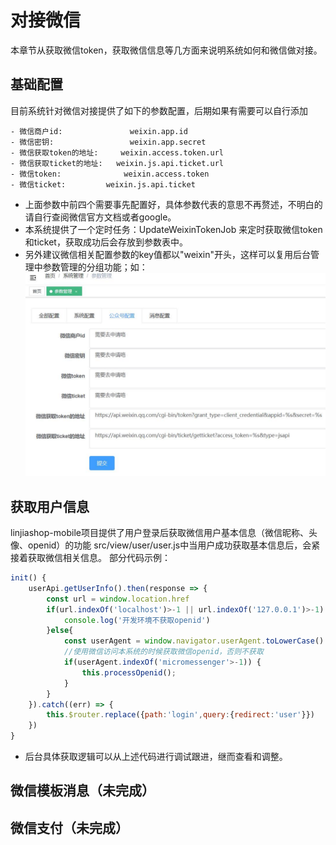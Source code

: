 # 对接微信
本章节从获取微信token，获取微信信息等几方面来说明系统如何和微信做对接。

## 基础配置
目前系统针对微信对接提供了如下的参数配置，后期如果有需要可以自行添加
```
- 微信商户id:   	        weixin.app.id
- 微信密钥:     	        weixin.app.secret
- 微信获取token的地址:	    weixin.access.token.url
- 微信获取ticket的地址:   weixin.js.api.ticket.url
- 微信token:	            weixin.access.token
- 微信ticket:	        weixin.js.api.ticket
```

- 上面参数中前四个需要事先配置好，具体参数代表的意思不再赘述，不明白的请自行查阅微信官方文档或者google。
- 本系统提供了一个定时任务：UpdateWeixinTokenJob 来定时获取微信token和ticket，获取成功后会存放到参数表中。
- 另外建议微信相关配置参数的key值都以"weixin"开头，这样可以复用后台管理中参数管理的分组功能；如：
![参数分组功能](../img/develop/cfg_weixin.jpg)


## 获取用户信息
linjiashop-mobile项目提供了用户登录后获取微信用户基本信息（微信昵称、头像、openid）的功能
src/view/user/user.js中当用户成功获取基本信息后，会紧接着获取微信相关信息。
部分代码示例：
```javascript
init() {
    userApi.getUserInfo().then(response => {
        const url = window.location.href
        if(url.indexOf('localhost')>-1 || url.indexOf('127.0.0.1')>-1) {
            console.log('开发环境不获取openid')
        }else{
            const userAgent = window.navigator.userAgent.toLowerCase()
            //使用微信访问本系统的时候获取微信openid，否则不获取
            if(userAgent.indexOf('micromessenger'>-1)) {
                this.processOpenid();
            }
        }
    }).catch((err) => {
        this.$router.replace({path:'login',query:{redirect:'user'}})
    })
}
```
- 后台具体获取逻辑可以从上述代码进行调试跟进，继而查看和调整。

## 微信模板消息（未完成）

## 微信支付（未完成）



